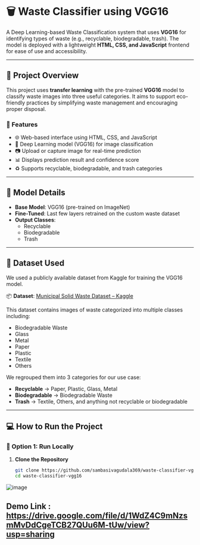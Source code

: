 # 🗑️ Waste Classifier using VGG16

A Deep Learning-based Waste Classification system that uses **VGG16** for identifying types of waste (e.g., recyclable, biodegradable, trash). The model is deployed with a lightweight **HTML, CSS, and JavaScript** frontend for ease of use and accessibility.

---

## 📌 Project Overview

This project uses **transfer learning** with the pre-trained **VGG16** model to classify waste images into three useful categories. It aims to support eco-friendly practices by simplifying waste management and encouraging proper disposal.

### 🚀 Features

- 🌐 Web-based interface using HTML, CSS, and JavaScript
- 🤖 Deep Learning model (VGG16) for image classification
- 📷 Upload or capture image for real-time prediction
- 📊 Displays prediction result and confidence score
- ♻️ Supports recyclable, biodegradable, and trash categories

---

## 🧠 Model Details

- **Base Model**: VGG16 (pre-trained on ImageNet)
- **Fine-Tuned**: Last few layers retrained on the custom waste dataset
- **Output Classes**:
  - Recyclable
  - Biodegradable
  - Trash

---

## 📁 Dataset Used

We used a publicly available dataset from Kaggle for training the VGG16 model.

📦 **Dataset**: [Municipal Solid Waste Dataset – Kaggle](https://www.kaggle.com/datasets/elinachen717/municipal-solid-waste-dataset)

This dataset contains images of waste categorized into multiple classes including:
- Biodegradable Waste
- Glass
- Metal
- Paper
- Plastic
- Textile
- Others

We regrouped them into 3 categories for our use case:
- **Recyclable** → Paper, Plastic, Glass, Metal  
- **Biodegradable** → Biodegradable Waste  
- **Trash** → Textile, Others, and anything not recyclable or biodegradable

---

## 💻 How to Run the Project

### 🔧 Option 1: Run Locally

1. **Clone the Repository**

   ```bash
   git clone https://github.com/sambasivagudala369/waste-classifier-vgg16.git
   cd waste-classifier-vgg16

![image](https://github.com/user-attachments/assets/21815183-c758-4c59-ba1d-24ca15c4aba2)

## Demo Link : https://drive.google.com/file/d/1WdZ4C9mNzsmMvDdCgeTCB27QUu6M-tUw/view?usp=sharing
